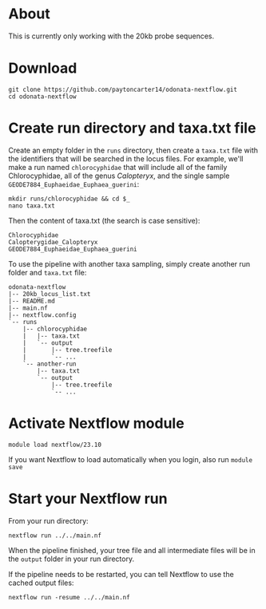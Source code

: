 # About

This is currently only working with the 20kb probe sequences.

# Download

	git clone https://github.com/paytoncarter14/odonata-nextflow.git
	cd odonata-nextflow

# Create run directory and taxa.txt file

Create an empty folder in the `runs` directory, then create a `taxa.txt` file with the identifiers that will be searched in the locus files. For example, we'll make a run named `chlorocyphidae` that will include all of the family Chlorocyphidae, all of the genus _Calopteryx_, and the single sample `GEODE7884_Euphaeidae_Euphaea_guerini`:

	mkdir runs/chlorocyphidae && cd $_
	nano taxa.txt

Then the content of taxa.txt (the search is case sensitive):

	Chlorocyphidae
	Calopterygidae_Calopteryx
	GEODE7884_Euphaeidae_Euphaea_guerini

To use the pipeline with another taxa sampling, simply create another run folder and `taxa.txt` file:

    odonata-nextflow
    |-- 20kb_locus_list.txt
    |-- README.md
    |-- main.nf
    |-- nextflow.config
    `-- runs
        |-- chlorocyphidae
        |   |-- taxa.txt
        |   `-- output
        |       |-- tree.treefile
        |       `-- ...
        `-- another-run
            |-- taxa.txt
            `-- output
                |-- tree.treefile
                `-- ...

# Activate Nextflow module

	module load nextflow/23.10

If you want Nextflow to load automatically when you login, also run `module save`

# Start your Nextflow run

From your run directory:

	nextflow run ../../main.nf

When the pipeline finished, your tree file and all intermediate files will be in the `output` folder in your run directory.

If the pipeline needs to be restarted, you can tell Nextflow to use the cached output files:

	nextflow run -resume ../../main.nf

